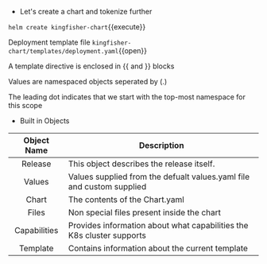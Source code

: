 - Let's create a chart and tokenize further

`helm create kingfisher-chart`{{execute}}

Deployment template file `kingfisher-chart/templates/deployment.yaml`{{open}}

A template directive is enclosed in {{ and }} blocks

Values are namespaced objects seperated by (.)

The leading dot indicates that we start with the top-most namespace for this scope

- Built in Objects

| Object Name   | Description                                                           |
|:-------------:|---------------------------------------------------------------------- |
| Release       | This object describes the release itself.                             |
| Values        | Values supplied from the defualt values.yaml file and custom supplied |
| Chart         | The contents of the Chart.yaml                                        |
| Files         | Non special files present inside the chart                            |
| Capabilities  | Provides information about what capabilities the K8s cluster supports |
| Template      | Contains information about the current template                       |
